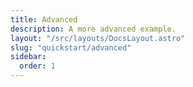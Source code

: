 ```yaml
---
title: Advanced
description: A more advanced example.
layout: "/src/layouts/DocsLayout.astro"
slug: "quickstart/advanced"
sidebar:
  order: 1
---
```

